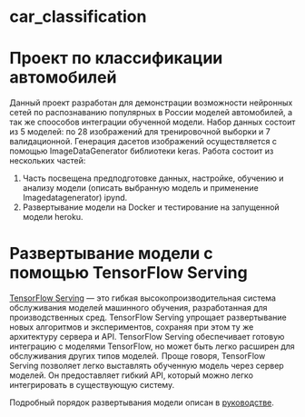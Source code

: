 # car_classification
# Проект по классификации автомобилей

Данный проект разработан для демонстрации возможности нейронных сетей по распознаванию популярных в России моделей автомобилей, а так же споособов интеграции обученной модели. Набор данных состоит из 5 моделей: по 28 изображений для тренировочной выборки и 7 валидационной.
Генерация дасетов изображений осуществляется с помощью ImageDataGenerator библиотеки keras.
Работа состоит из нескольких частей:
1. Часть посвещена предподготовке данных, настройке, обучению и анализу модели (описать выбранную модель и применение Imagedatagenerator) ipynd.
2.  Развертывание модели на Docker и тестирование на запущенной модели heroku.

#  Развертывание модели с помощью TensorFlow Serving
[TensorFlow Serving](https://www.tensorflow.org/tfx/guide/serving) — это гибкая высокопроизводительная система обслуживания моделей машинного обучения, разработанная для производственных сред. TensorFlow Serving упрощает развертывание новых алгоритмов и экспериментов, сохраняя при этом ту же архитектуру сервера и API. TensorFlow Serving обеспечивает готовую интеграцию с моделями TensorFlow, но может быть легко расширен для обслуживания других типов моделей. 
Проще говоря, TensorFlow Serving позволяет легко выставлять обученную модель через сервер моделей. Он предоставляет гибкий API, который можно легко интегрировать в существующую систему. 

Подробный порядок развертывания модели описан в [руководстве](https://www.tensorflow.org/tfx/tutorials/serving/rest_simple).




